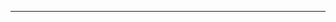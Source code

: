 <!--
CO_OP_TRANSLATOR_METADATA:
{
  "original_hash": "661bbc8e2592ebbb96aa84b1462f5755",
  "translation_date": "2025-08-28T19:55:14+00:00",
  "source_file": "03-CoreGenerativeAITechniques/README.md",
  "language_code": "mr"
}
-->


---

